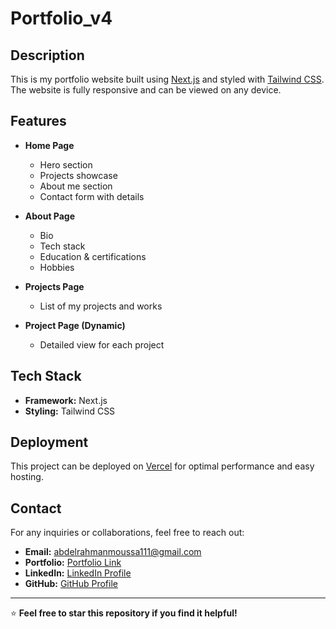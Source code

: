 # Portfolio_v4

## Description

This is my portfolio website built using [Next.js](https://nextjs.org/) and styled with [Tailwind CSS](https://tailwindcss.com/). The website is fully responsive and can be viewed on any device.

## Features

- **Home Page**

  - Hero section
  - Projects showcase
  - About me section
  - Contact form with details

- **About Page**

  - Bio
  - Tech stack
  - Education & certifications
  - Hobbies

- **Projects Page**

  - List of my projects and works

- **Project Page (Dynamic)**
  - Detailed view for each project

## Tech Stack

- **Framework:** Next.js
- **Styling:** Tailwind CSS

## Deployment

This project can be deployed on [Vercel](https://3bdulrahmn.vercel.app) for optimal performance and easy hosting.

## Contact

For any inquiries or collaborations, feel free to reach out:

- **Email:** abdelrahmanmoussa111@gmail.com
- **Portfolio:** [Portfolio Link](https://3bdulrahmn.vercel.app)
- **LinkedIn:** [LinkedIn Profile](https://www.linkedin.com/in/3bdulrahmn69)
- **GitHub:** [GitHub Profile](https://github.com/3bdulrahmn69)

---

⭐ **Feel free to star this repository if you find it helpful!**
